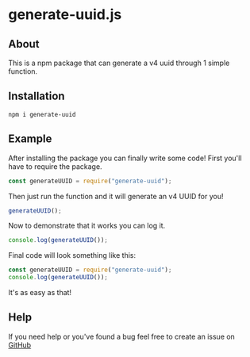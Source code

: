 # generate-uuid.js

## About

This is a npm package that can generate a v4 uuid through 1 simple function.

## Installation

```
npm i generate-uuid
```

## Example

After installing the package you can finally write some code!
First you'll have to require the package.

```js
const generateUUID = require("generate-uuid");
```

Then just run the function and it will generate an v4 UUID for you!

```js
generateUUID();
```

Now to demonstrate that it works you can log it.

```js
console.log(generateUUID());
```

Final code will look something like this:

```js
const generateUUID = require("generate-uuid");
console.log(generateUUID());
```

It's as easy as that!

## Help

If you need help or you've found a bug feel free to create an issue on [GitHub](https://github.com/MaestroDagan/generate-uuid/issues)
